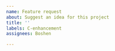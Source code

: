 ```yaml
---
name: Feature request
about: Suggest an idea for this project
title: ''
labels: C-enhancement
assignees: Boshen

---
```



